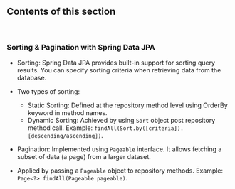 ## Contents of this section
<br>

### Sorting & Pagination with Spring Data JPA

- Sorting: Spring Data JPA provides built-in support for sorting query results. You can specify sorting criteria when retrieving data from the database.
- Two types of sorting:
  - Static Sorting: Defined at the repository method level using OrderBy keyword in method names.
  - Dynamic Sorting: Achieved by using `Sort` object post repository method call. Example: `findAll(Sort.by([criteria]).[descending/ascending])`.

- Pagination: Implemented using `Pageable` interface. It allows fetching a subset of data (a page) from a larger dataset.
- Applied by passing a `Pageable` object to repository methods. Example: `Page<?> findAll(Pageable pageable)`.
